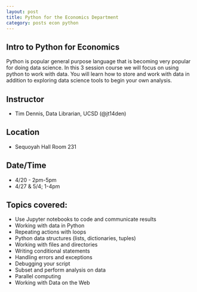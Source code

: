 ```yaml
---
layout: post
title: Python for the Economics Department
category: posts econ python
---
```


## Intro to Python for Economics

Python is popular general purpose language that is becoming very popular for doing data science. In this 3 session course we will focus on using python to work with data. You will learn how to store and work with data in addition to exploring data science tools to begin your own analysis.  

## Instructor

* Tim Dennis, Data Librarian, UCSD (@jt14den)

## Location 

* Sequoyah Hall Room 231

## Date/Time

* 4/20 - 2pm-5pm 
* 4/27 & 5/4; 1-4pm

## Topics covered:

* Use Jupyter notebooks to code and communicate results
* Working with data in Python
* Repeating actions with loops
* Python data structures (lists, dictionaries, tuples)
* Working with files and directories
* Writing conditional statements
* Handling errors and exceptions
* Debugging your script
* Subset and perform analysis on data
* Parallel computing
* Working with Data on the Web
